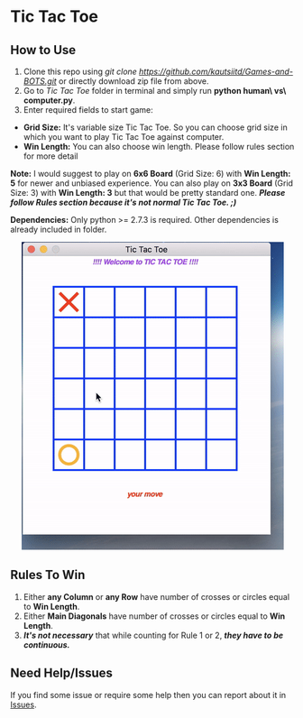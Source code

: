 # Tic Tac Toe

## How to Use

1. Clone this repo using *git clone https://github.com/kautsiitd/Games-and-BOTS.git* or directly download zip file from above.
2. Go to *Tic Tac Toe* folder in terminal and simply run **python human\ vs\ computer.py**.
3. Enter required fields to start game:
  * **Grid Size:** It's variable size Tic Tac Toe. So you can choose grid size in which you want to play Tic Tac Toe against computer.
  * **Win Length:** You can also choose win length. Please follow rules section for more detail

**Note:** I would suggest to play on **6x6 Board** (Grid Size: 6) with **Win Length: 5** for newer and unbiased experience. You can also play on **3x3 Board** (Grid Size: 3) with **Win Length: 3** but that would be pretty standard one. ***Please follow Rules section because it's not normal Tic Tac Toe. ;)***

**Dependencies:** Only python >= 2.7.3 is required. Other dependencies is already included in folder.

<p align="center">
<img src="../GIFs/Tic_Tac_Toe.gif">
</p>

## Rules To Win

1. Either **any Column** or **any Row** have number of crosses or circles equal to **Win Length**.
2. Either **Main Diagonals** have number of crosses or circles equal to **Win Length**.
3. ***It's not necessary*** that while counting for Rule 1 or 2, ***they have to be continuous.***

## Need Help/Issues

If you find some issue or require some help then you can report about it in [Issues](https://github.com/kautsiitd/Games-and-BOTS/issues).
